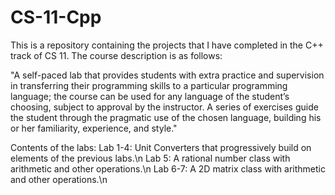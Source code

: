 # CS-11-Cpp

This is a repository containing the projects that I have completed in the C++
track of CS 11. The course description is as follows:

"A self-paced lab that provides students with extra practice and supervision
in transferring their programming skills to a particular programming language;
the course can be used for any language of the student’s choosing, subject to
approval by the instructor. A series of exercises guide the student through
the pragmatic use of the chosen language, building his or her familiarity,
experience, and style."


Contents of the labs:
    Lab 1-4: Unit Converters that progressively build on elements of the
             previous labs.\n
    Lab 5: A rational number class with arithmetic and other operations.\n
    Lab 6-7: A 2D matrix class with arithmetic and other operations.\n
